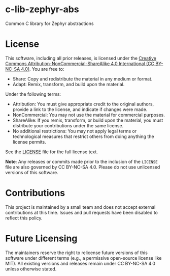 # c-lib-zephyr-abs
Common C library for Zephyr abstractions

# License
This software, including all prior releases, is licensed under the [Creative Commons Attribution-NonCommercial-ShareAlike 4.0 International (CC BY-NC-SA 4.0)](https://creativecommons.org/licenses/by-nc-sa/4.0/). You are free to:
- Share: Copy and redistribute the material in any medium or format.
- Adapt: Remix, transform, and build upon the material.

Under the following terms:
- Attribution: You must give appropriate credit to the original authors, provide a link to the license, and indicate if changes were made.
- NonCommercial: You may not use the material for commercial purposes.
- ShareAlike: If you remix, transform, or build upon the material, you must distribute your contributions under the same license.
- No additional restrictions: You may not apply legal terms or technological measures that restrict others from doing anything the license permits.

See the [LICENSE](./LICENSE) file for the full license text.

**Note**: Any releases or commits made prior to the inclusion of the `LICENSE` file are also governed by CC BY-NC-SA 4.0. Please do not use unlicensed versions of this software.

# Contributions
This project is maintained by a small team and does not accept external contributions at this time. Issues and pull requests have been disabled to reflect this policy.

# Future Licensing
The maintainers reserve the right to relicense future versions of this software under different terms (e.g., a permissive open-source license like MIT). All existing versions and releases remain under CC BY-NC-SA 4.0 unless otherwise stated.
